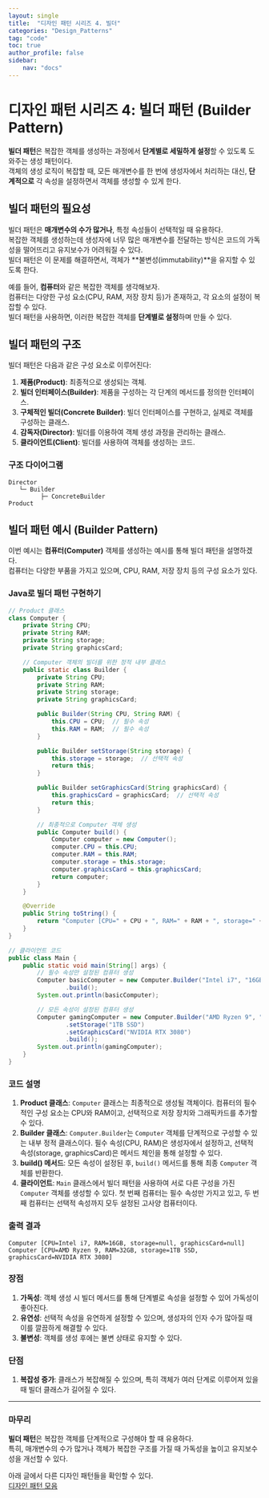 ```yaml
---
layout: single
title:  "디자인 패턴 시리즈 4. 빌더"
categories: "Design_Patterns"
tag: "code"
toc: true
author_profile: false
sidebar:
    nav: "docs"
---
```


# 디자인 패턴 시리즈 4: 빌더 패턴 (Builder Pattern)

**빌더 패턴**은 복잡한 객체를 생성하는 과정에서 **단계별로 세밀하게 설정**할 수 있도록 도와주는 생성 패턴이다.  
객체의 생성 로직이 복잡할 때, 모든 매개변수를 한 번에 생성자에서 처리하는 대신, **단계적으로** 각 속성을 설정하면서 객체를 생성할 수 있게 한다.  

## 빌더 패턴의 필요성

빌더 패턴은 **매개변수의 수가 많거나**, 특정 속성들이 선택적일 때 유용하다.  
복잡한 객체를 생성하는데 생성자에 너무 많은 매개변수를 전달하는 방식은 코드의 가독성을 떨어뜨리고 유지보수가 어려워질 수 있다.  
빌더 패턴은 이 문제를 해결하면서, 객체가 **불변성(immutability)**을 유지할 수 있도록 한다.  

예를 들어, **컴퓨터**와 같은 복잡한 객체를 생각해보자.  
컴퓨터는 다양한 구성 요소(CPU, RAM, 저장 장치 등)가 존재하고, 각 요소의 설정이 복잡할 수 있다.  
빌더 패턴을 사용하면, 이러한 복잡한 객체를 **단계별로 설정**하며 만들 수 있다.  

## 빌더 패턴의 구조  

빌더 패턴은 다음과 같은 구성 요소로 이루어진다:  

1. **제품(Product)**: 최종적으로 생성되는 객체.  
2. **빌더 인터페이스(Builder)**: 제품을 구성하는 각 단계의 메서드를 정의한 인터페이스.  
3. **구체적인 빌더(Concrete Builder)**: 빌더 인터페이스를 구현하고, 실제로 객체를 구성하는 클래스.  
4. **감독자(Director)**: 빌더를 이용하여 객체 생성 과정을 관리하는 클래스.  
5. **클라이언트(Client)**: 빌더를 사용하여 객체를 생성하는 코드.  

### 구조 다이어그램  

```
Director
   └─ Builder
         ├─ ConcreteBuilder
Product
```  

## 빌더 패턴 예시 (Builder Pattern)  

이번 예시는 **컴퓨터(Computer)** 객체를 생성하는 예시를 통해 빌더 패턴을 설명하겠다.  
컴퓨터는 다양한 부품을 가지고 있으며, CPU, RAM, 저장 장치 등의 구성 요소가 있다.  

### Java로 빌더 패턴 구현하기  

```java
// Product 클래스
class Computer {
    private String CPU;
    private String RAM;
    private String storage;
    private String graphicsCard;

    // Computer 객체의 빌더를 위한 정적 내부 클래스
    public static class Builder {
        private String CPU;
        private String RAM;
        private String storage;
        private String graphicsCard;

        public Builder(String CPU, String RAM) {
            this.CPU = CPU;  // 필수 속성
            this.RAM = RAM;  // 필수 속성
        }

        public Builder setStorage(String storage) {
            this.storage = storage;  // 선택적 속성
            return this;
        }

        public Builder setGraphicsCard(String graphicsCard) {
            this.graphicsCard = graphicsCard;  // 선택적 속성
            return this;
        }

        // 최종적으로 Computer 객체 생성
        public Computer build() {
            Computer computer = new Computer();
            computer.CPU = this.CPU;
            computer.RAM = this.RAM;
            computer.storage = this.storage;
            computer.graphicsCard = this.graphicsCard;
            return computer;
        }
    }

    @Override
    public String toString() {
        return "Computer [CPU=" + CPU + ", RAM=" + RAM + ", storage=" + storage + ", graphicsCard=" + graphicsCard + "]";
    }
}

// 클라이언트 코드
public class Main {
    public static void main(String[] args) {
        // 필수 속성만 설정된 컴퓨터 생성
        Computer basicComputer = new Computer.Builder("Intel i7", "16GB")
                .build();
        System.out.println(basicComputer);

        // 모든 속성이 설정된 컴퓨터 생성
        Computer gamingComputer = new Computer.Builder("AMD Ryzen 9", "32GB")
                .setStorage("1TB SSD")
                .setGraphicsCard("NVIDIA RTX 3080")
                .build();
        System.out.println(gamingComputer);
    }
}
```  

### 코드 설명  

1. **Product 클래스**: `Computer` 클래스는 최종적으로 생성될 객체이다. 컴퓨터의 필수적인 구성 요소는 CPU와 RAM이고, 선택적으로 저장 장치와 그래픽카드를 추가할 수 있다.  
2. **Builder 클래스**: `Computer.Builder`는 `Computer` 객체를 단계적으로 구성할 수 있는 내부 정적 클래스이다. 필수 속성(CPU, RAM)은 생성자에서 설정하고, 선택적 속성(storage, graphicsCard)은 메서드 체인을 통해 설정할 수 있다.  
3. **build() 메서드**: 모든 속성이 설정된 후, `build()` 메서드를 통해 최종 `Computer` 객체를 반환한다.  
4. **클라이언트**: `Main` 클래스에서 빌더 패턴을 사용하여 서로 다른 구성을 가진 `Computer` 객체를 생성할 수 있다. 첫 번째 컴퓨터는 필수 속성만 가지고 있고, 두 번째 컴퓨터는 선택적 속성까지 모두 설정된 고사양 컴퓨터이다.  

### 출력 결과  

```
Computer [CPU=Intel i7, RAM=16GB, storage=null, graphicsCard=null]
Computer [CPU=AMD Ryzen 9, RAM=32GB, storage=1TB SSD, graphicsCard=NVIDIA RTX 3080]
```  

### 장점  

1. **가독성**: 객체 생성 시 빌더 메서드를 통해 단계별로 속성을 설정할 수 있어 가독성이 좋아진다.  
2. **유연성**: 선택적 속성을 유연하게 설정할 수 있으며, 생성자의 인자 수가 많아질 때 이를 깔끔하게 해결할 수 있다.  
3. **불변성**: 객체를 생성 후에는 불변 상태로 유지할 수 있다.  

### 단점  

1. **복잡성 증가**: 클래스가 복잡해질 수 있으며, 특히 객체가 여러 단계로 이루어져 있을 때 빌더 클래스가 길어질 수 있다.  

---

### 마무리

**빌더 패턴**은 복잡한 객체를 단계적으로 구성해야 할 때 유용하다.  
특히, 매개변수의 수가 많거나 객체가 복잡한 구조를 가질 때 가독성을 높이고 유지보수성을 개선할 수 있다.  

아래 글에서 다른 디자인 패턴들을 확인할 수 있다.  
[디자인 패턴 모음](https://gihak111.github.io/design/patterns/2024/11/05/Types_Of_Design_Patterns_upload.html)  
